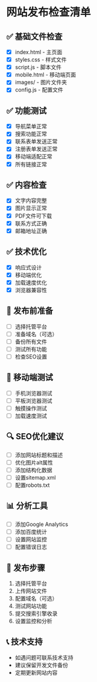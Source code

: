# 网站发布检查清单

## ✅ 基础文件检查
- [x] index.html - 主页面
- [x] styles.css - 样式文件
- [x] script.js - 脚本文件
- [x] mobile.html - 移动端页面
- [x] images/ - 图片文件夹
- [x] config.js - 配置文件

## ✅ 功能测试
- [x] 导航菜单正常
- [x] 搜索功能正常
- [x] 联系表单发送正常
- [x] 注册表单发送正常
- [x] 移动端适配正常
- [x] 所有链接正常

## ✅ 内容检查
- [x] 文字内容完整
- [x] 图片显示正常
- [x] PDF文件可下载
- [x] 联系方式正确
- [x] 邮箱地址正确

## ✅ 技术优化
- [x] 响应式设计
- [x] 移动端优化
- [x] 加载速度优化
- [x] 浏览器兼容性

## 🔧 发布前准备
- [ ] 选择托管平台
- [ ] 准备域名（可选）
- [ ] 备份所有文件
- [ ] 测试所有功能
- [ ] 检查SEO设置

## 📱 移动端测试
- [ ] 手机浏览器测试
- [ ] 平板浏览器测试
- [ ] 触摸操作测试
- [ ] 加载速度测试

## 🔍 SEO优化建议
- [ ] 添加网站标题和描述
- [ ] 优化图片alt属性
- [ ] 添加结构化数据
- [ ] 设置sitemap.xml
- [ ] 配置robots.txt

## 📊 分析工具
- [ ] 添加Google Analytics
- [ ] 添加百度统计
- [ ] 设置网站监控
- [ ] 配置错误日志

## 🚀 发布步骤
1. 选择托管平台
2. 上传网站文件
3. 配置域名（可选）
4. 测试网站功能
5. 提交搜索引擎收录
6. 设置监控和分析

## 📞 技术支持
- 如遇问题可联系技术支持
- 建议保留开发文件备份
- 定期更新网站内容 